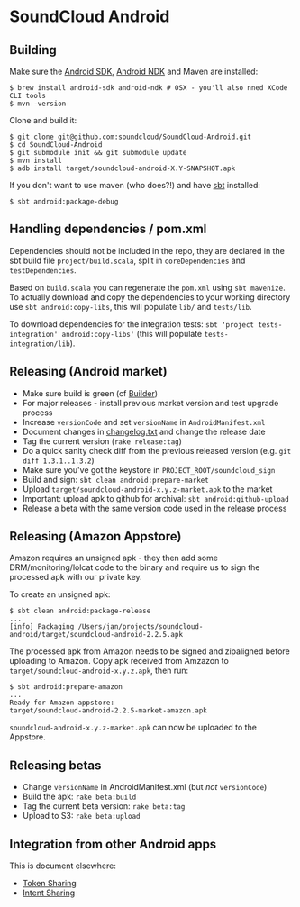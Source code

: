 # SoundCloud Android

## Building

Make sure the [Android SDK][], [Android NDK][] and Maven are installed:

    $ brew install android-sdk android-ndk # OSX - you'll also nned XCode CLI tools
    $ mvn -version

Clone and build it:

    $ git clone git@github.com:soundcloud/SoundCloud-Android.git
    $ cd SoundCloud-Android
    $ git submodule init && git submodule update
    $ mvn install
    $ adb install target/soundcloud-android-X.Y-SNAPSHOT.apk

If you don't want to use maven (who does?!) and have [sbt][] installed:

    $ sbt android:package-debug

## Handling dependencies / pom.xml

Dependencies should not be included in the repo, they are declared in the sbt
build file `project/build.scala`, split in `coreDependencies` and `testDependencies`.

Based on `build.scala` you can regenerate the `pom.xml` using `sbt mavenize`. To
actually download and copy the dependencies to your working directory use
`sbt android:copy-libs`, this will populate `lib/` and `tests/lib`.

To download dependencies for the integration tests:
`sbt 'project tests-integration' android:copy-libs'` (this will populate
`tests-integration/lib`).

## Releasing (Android market)

  * Make sure build is green (cf [Builder][])
  * For major releases - install previous market version and test upgrade process
  * Increase `versionCode` and set `versionName` in `AndroidManifest.xml`
  * Document changes in [changelog.txt][] and change the release date
  * Tag the current version (`rake release:tag`)
  * Do a quick sanity check diff from the previous released version (e.g. `git diff 1.3.1..1.3.2`)
  * Make sure you've got the keystore in `PROJECT_ROOT/soundcloud_sign`
  * Build and sign: `sbt clean android:prepare-market`
  * Upload `target/soundcloud-android-x.y.z-market.apk` to the market
  * Important: upload apk to github for archival: `sbt android:github-upload`
  * Release a beta with the same version code used in the release process

## Releasing (Amazon Appstore)

Amazon requires an unsigned apk - they then add some DRM/monitoring/lolcat code to the binary
and require us to sign the processed apk with our private key.

To create an unsigned apk:

    $ sbt clean android:package-release
    ...
    [info] Packaging /Users/jan/projects/soundcloud-android/target/soundcloud-android-2.2.5.apk

The processed apk from Amazon needs to be signed and zipaligned before uploading to Amazon.
Copy apk received from Amzazon to `target/soundcloud-android-x.y.z.apk`, then run:

    $ sbt android:prepare-amazon
    ...
    Ready for Amazon appstore:
    target/soundcloud-android-2.2.5-market-amazon.apk

`soundcloud-android-x.y.z-market.apk` can now be uploaded to the Appstore.

## Releasing betas

  * Change `versionName` in AndroidManifest.xml (but *not* `versionCode`)
  * Build the apk: `rake beta:build`
  * Tag the current beta version: `rake beta:tag`
  * Upload to S3: `rake beta:upload`

## Integration from other Android apps

This is document elsewhere:

  * [Token Sharing][]
  * [Intent Sharing][]


[Android SDK]: http://developer.android.com/sdk/index.html
[Android NDK]: http://developer.android.com/sdk/ndk/index.html
[Builder]: http://builder.soundcloud.com/view/Android/job/soundcloud-android/
[changelog.txt]: https://github.com/soundcloud/SoundCloud-Android/blob/master/res/raw/changelog.txt
[Token Sharing]: https://github.com/soundcloud/android-token-sharing
[Intent Sharing]: https://github.com/soundcloud/android-intent-sharing
[sbt]: https://github.com/harrah/xsbt/
